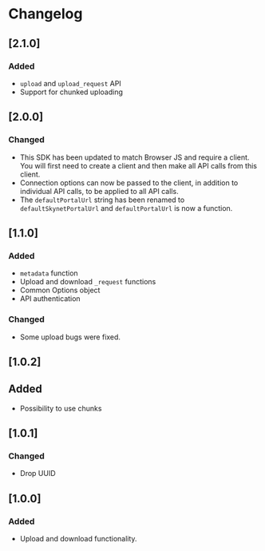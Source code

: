 # Changelog

## [2.1.0]

### Added

- `upload` and `upload_request` API
- Support for chunked uploading

## [2.0.0]

### Changed

- This SDK has been updated to match Browser JS and require a client. You will
  first need to create a client and then make all API calls from this client.
- Connection options can now be passed to the client, in addition to individual
  API calls, to be applied to all API calls.
- The `defaultPortalUrl` string has been renamed to `defaultSkynetPortalUrl` and
  `defaultPortalUrl` is now a function.

## [1.1.0]

### Added

- `metadata` function
- Upload and download `_request` functions
- Common Options object
- API authentication

### Changed

- Some upload bugs were fixed.

## [1.0.2]

## Added

- Possibility to use chunks

## [1.0.1]

### Changed

- Drop UUID

## [1.0.0]

### Added

- Upload and download functionality.

